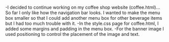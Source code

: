 -I decided to continue working on my coffee shop website (coffee.html)... So far I only like how the navigation bar looks. I wanted to make the menu box smaller so that I could add another menu box for other beverage items but I had too much trouble with it.
-In the style.css page for coffee.html, I added some margins and padding in the menu box. 
-For the banner image I used positioning to control the placement of the image and text.
